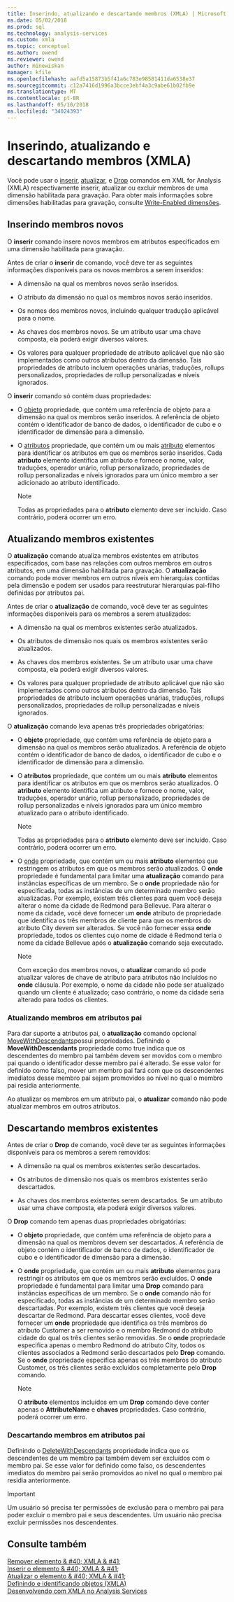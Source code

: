 ```yaml
---
title: Inserindo, atualizando e descartando membros (XMLA) | Microsoft Docs
ms.date: 05/02/2018
ms.prod: sql
ms.technology: analysis-services
ms.custom: xmla
ms.topic: conceptual
ms.author: owend
ms.reviewer: owend
author: minewiskan
manager: kfile
ms.openlocfilehash: aafd5a15873b5f41a6c783e98581411da6538e37
ms.sourcegitcommit: c12a7416d1996a3bcce3ebf4a3c9abe61b02fb9e
ms.translationtype: MT
ms.contentlocale: pt-BR
ms.lasthandoff: 05/10/2018
ms.locfileid: "34024393"
---
```

# <a name="inserting-updating-and-dropping-members-xmla"></a>Inserindo, atualizando e descartando membros (XMLA)
  Você pode usar o [inserir](../../analysis-services/xmla/xml-elements-commands/insert-element-xmla.md), [atualizar](../../analysis-services/xmla/xml-elements-commands/update-element-xmla.md), e [Drop](../../analysis-services/xmla/xml-elements-commands/drop-element-xmla.md) comandos em XML for Analysis (XMLA) respectivamente inserir, atualizar ou excluir membros de uma dimensão habilitada para gravação. Para obter mais informações sobre dimensões habilitadas para gravação, consulte [Write-Enabled dimensões](../../analysis-services/multidimensional-models-olap-logical-dimension-objects/write-enabled-dimensions.md).  
  
## <a name="inserting-new-members"></a>Inserindo membros novos  
 O **inserir** comando insere novos membros em atributos especificados em uma dimensão habilitada para gravação.  
  
 Antes de criar o **inserir** de comando, você deve ter as seguintes informações disponíveis para os novos membros a serem inseridos:  
  
-   A dimensão na qual os membros novos serão inseridos.  
  
-   O atributo da dimensão no qual os membros novos serão inseridos.  
  
-   Os nomes dos membros novos, incluindo qualquer tradução aplicável para o nome.  
  
-   As chaves dos membros novos. Se um atributo usar uma chave composta, ela poderá exigir diversos valores.  
  
-   Os valores para qualquer propriedade de atributo aplicável que não são implementados como outros atributos dentro da dimensão. Tais propriedades de atributo incluem operações unárias, traduções, rollups personalizados, propriedades de rollup personalizadas e níveis ignorados.  
  
 O **inserir** comando só contém duas propriedades:  
  
-   O [objeto](../../analysis-services/xmla/xml-elements-properties/object-element-xmla.md) propriedade, que contém uma referência de objeto para a dimensão na qual os membros serão inseridos. A referência de objeto contém o identificador de banco de dados, o identificador de cubo e o identificador de dimensão para a dimensão.  
  
-   O [atributos](../../analysis-services/xmla/xml-elements-properties/attributes-element-xmla.md) propriedade, que contém um ou mais [atributo](../../analysis-services/xmla/xml-elements-properties/attribute-element-xmla.md) elementos para identificar os atributos em que os membros serão inseridos. Cada **atributo** elemento identifica um atributo e fornece o nome, valor, traduções, operador unário, rollup personalizado, propriedades de rollup personalizadas e níveis ignorados para um único membro a ser adicionado ao atributo identificado.  
  
    > [!NOTE]  
    >  Todas as propriedades para o **atributo** elemento deve ser incluído. Caso contrário, poderá ocorrer um erro.  
  
## <a name="updating-existing-members"></a>Atualizando membros existentes  
 O **atualização** comando atualiza membros existentes em atributos especificados, com base nas relações com outros membros em outros atributos, em uma dimensão habilitada para gravação. O **atualização** comando pode mover membros em outros níveis em hierarquias contidas pela dimensão e podem ser usados para reestruturar hierarquias pai-filho definidas por atributos pai.  
  
 Antes de criar o **atualização** de comando, você deve ter as seguintes informações disponíveis para os membros a serem atualizados:  
  
-   A dimensão na qual os membros existentes serão atualizados.  
  
-   Os atributos de dimensão nos quais os membros existentes serão atualizados.  
  
-   As chaves dos membros existentes. Se um atributo usar uma chave composta, ela poderá exigir diversos valores.  
  
-   Os valores para qualquer propriedade de atributo aplicável que não são implementados como outros atributos dentro da dimensão. Tais propriedades de atributo incluem operações unárias, traduções, rollups personalizados, propriedades de rollup personalizadas e níveis ignorados.  
  
 O **atualização** comando leva apenas três propriedades obrigatórias:  
  
-   O **objeto** propriedade, que contém uma referência de objeto para a dimensão na qual os membros serão atualizados. A referência de objeto contém o identificador de banco de dados, o identificador de cubo e o identificador de dimensão para a dimensão.  
  
-   O **atributos** propriedade, que contém um ou mais **atributo** elementos para identificar os atributos em que os membros serão atualizados. O **atributo** elemento identifica um atributo e fornece o nome, valor, traduções, operador unário, rollup personalizado, propriedades de rollup personalizadas e níveis ignorados para um único membro atualizado para o atributo identificado.  
  
    > [!NOTE]  
    >  Todas as propriedades para o **atributo** elemento deve ser incluído. Caso contrário, poderá ocorrer um erro.  
  
-   O [onde](../../analysis-services/xmla/xml-elements-properties/where-element-xmla.md) propriedade, que contém um ou mais **atributo** elementos que restringem os atributos em que os membros serão atualizados. O **onde** propriedade é fundamental para limitar uma **atualização** comando para instâncias específicas de um membro. Se o **onde** propriedade não for especificada, todas as instâncias de um determinado membro serão atualizadas. Por exemplo, existem três clientes para quem você deseja alterar o nome da cidade de Redmond para Bellevue. Para alterar o nome da cidade, você deve fornecer um **onde** atributo de propriedade que identifica os três membros de cliente para que os membros do atributo City devem ser alterados. Se você não fornecer essa **onde** propriedade, todos os clientes cujo nome de cidade é Redmond teria o nome da cidade Bellevue após o **atualização** comando seja executado.  
  
    > [!NOTE]  
    >  Com exceção dos membros novos, o **atualizar** comando só pode atualizar valores de chave de atributo para atributos não incluídos no **onde** cláusula. Por exemplo, o nome da cidade não pode ser atualizado quando um cliente é atualizado; caso contrário, o nome da cidade seria alterado para todos os clientes.  
  
### <a name="updating-members-in-parent-attributes"></a>Atualizando membros em atributos pai  
 Para dar suporte a atributos pai, o **atualização** comando opcional [MoveWithDescendants](../../analysis-services/xmla/xml-elements-properties/movewithdescendants-element-xmla.md)possui propriedades. Definindo o **MoveWithDescendants** propriedade como true indica que os descendentes do membro pai também devem ser movidos com o membro pai quando o identificador desse membro pai é alterado. Se esse valor for definido como falso, mover um membro pai fará com que os descendentes imediatos desse membro pai sejam promovidos ao nível no qual o membro pai residia anteriormente.  
  
 Ao atualizar os membros em um atributo pai, o **atualizar** comando não pode atualizar membros em outros atributos.  
  
## <a name="dropping-existing-members"></a>Descartando membros existentes  
 Antes de criar o **Drop** de comando, você deve ter as seguintes informações disponíveis para os membros a serem removidos:  
  
-   A dimensão na qual os membros existentes serão descartados.  
  
-   Os atributos de dimensão nos quais os membros existentes serão descartados.  
  
-   As chaves dos membros existentes serem descartados. Se um atributo usar uma chave composta, ela poderá exigir diversos valores.  
  
 O **Drop** comando tem apenas duas propriedades obrigatórias:  
  
-   O **objeto** propriedade, que contém uma referência de objeto para a dimensão na qual os membros devem ser descartados. A referência de objeto contém o identificador de banco de dados, o identificador de cubo e o identificador de dimensão para a dimensão.  
  
-   O **onde** propriedade, que contém um ou mais **atributo** elementos para restringir os atributos em que os membros serão excluídos. O **onde** propriedade é fundamental para limitar uma **Drop** comando para instâncias específicas de um membro. Se o **onde** comando não for especificado, todas as instâncias de um determinado membro serão descartadas. Por exemplo, existem três clientes que você deseja descartar de Redmond. Para descartar esses clientes, você deve fornecer um **onde** propriedade que identifica os três membros do atributo Customer a ser removido e o membro Redmond do atributo cidade do qual os três clientes serão removidas. Se o **onde** propriedade especifica apenas o membro Redmond do atributo City, todos os clientes associados a Redmond serão descartados pelo **Drop** comando. Se o **onde** propriedade especifica apenas os três membros do atributo Customer, os três clientes serão excluídos completamente pelo **Drop** comando.  
  
    > [!NOTE]  
    >  O **atributo** elementos incluídos em um **Drop** comando deve conter apenas o **AttributeName** e **chaves** propriedades. Caso contrário, poderá ocorrer um erro.  
  
### <a name="dropping-members-in-parent-attributes"></a>Descartando membros em atributos pai  
 Definindo o [DeleteWithDescendants](../../analysis-services/xmla/xml-elements-properties/deletewithdescendants-element-xmla.md) propriedade indica que os descendentes de um membro pai também devem ser excluídos com o membro pai. Se esse valor for definido como falso, os descendentes imediatos do membro pai serão promovidos ao nível no qual o membro pai residia anteriormente.  
  
> [!IMPORTANT]  
>  Um usuário só precisa ter permissões de exclusão para o membro pai para poder excluir o membro pai e seus descendentes. Um usuário não precisa excluir permissões nos descendentes.  
  
## <a name="see-also"></a>Consulte também  
 [Remover elemento & #40; XMLA & #41;](../../analysis-services/xmla/xml-elements-commands/drop-element-xmla.md)   
 [Inserir o elemento & #40; XMLA & #41;](../../analysis-services/xmla/xml-elements-commands/insert-element-xmla.md)   
 [Atualizar o elemento & #40; XMLA & #41;](../../analysis-services/xmla/xml-elements-commands/update-element-xmla.md)   
 [Definindo e identificando objetos &#40;XMLA&#41;](../../analysis-services/multidimensional-models-scripting-language-assl-xmla/defining-and-identifying-objects-xmla.md)   
 [Desenvolvendo com XMLA no Analysis Services](../../analysis-services/multidimensional-models-scripting-language-assl-xmla/developing-with-xmla-in-analysis-services.md)  
  
  
